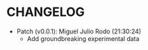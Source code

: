 # CHANGELOG

- Patch (v0.0.1): Miguel Julio Rodo (21:30:24)
  - Add groundbreaking experimental data

